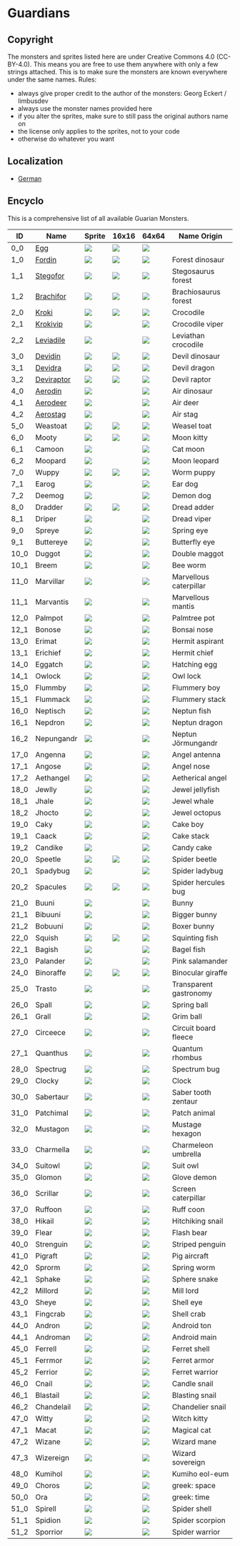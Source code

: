 # Guardians

## Copyright

The monsters and sprites listed here are under Creative Commons 4.0 (CC-BY-4.0). This means you are free to use them anywhere with only a few strings attached. This is to make sure the monsters are known everywhere under the same names. Rules:

* always give proper credit to the author of the monsters: Georg Eckert / limbusdev
* always use the monster names provided here
* if you alter the sprites, make sure to still pass the original authors name on
* the license only applies to the sprites, not to your code
* otherwise do whatever you want

## Localization

* [German](./Guardians_DE.md)

## Encyclo

This is a comprehensive list of all available Guarian Monsters.

|ID         |Name                               |Sprite                 |16x16                  |64x64                  |Name Origin            |
|-----------|-----------------------------------|-----------------------|-----------------------|-----------------------|-----------------------|
|0_0        |[Egg](./encyclo/0_0_Egg.md)        |![](./128x128/0_0.png) |![](./16x16/0_0.png)   |![](./64x64/0_0.png)   |                       |
|1_0        |[Fordin](./encyclo/1.md)           |![](./128x128/1_0.png) |![](./16x16/1_0.png)   |![](./64x64/1_0.png)   |Forest dinosaur        |
|1_1        |[Stegofor](./encyclo/1.md)         |![](./128x128/1_1.png) |![](./16x16/1_1.png)   |![](./64x64/0_0.png)   |Stegosaurus forest     |
|1_2        |[Brachifor](./encyclo/1.md)        |![](./128x128/1_2.png) |![](./16x16/1_2.png)   |![](./64x64/0_0.png)   |Brachiosaurus forest   |
|2_0        |[Kroki](./encyclo/2.md)            |![](./128x128/2_0.png) |![](./16x16/2_0.png)   |![](./64x64/0_0.png)   |Crocodile              |
|2_1        |[Krokivip](./encyclo/2.md)         |![](./128x128/2_1.png) |                       |![](./64x64/0_0.png)   |Crocodile viper        |
|2_2        |[Leviadile](./encyclo/2.md)        |![](./128x128/2_2.png) |                       |![](./64x64/0_0.png)   |Leviathan crocodile    |
|3_0        |[Devidin](./encyclo/3.md)          |![](./128x128/3_0.png) |![](./16x16/3_0.png)   |![](./64x64/0_0.png)   |Devil dinosaur         |
|3_1        |[Devidra](./encyclo/3.md)          |![](./128x128/3_1.png) |![](./16x16/3_1.png)   |![](./64x64/0_0.png)   |Devil dragon           |
|3_2        |[Deviraptor](./encyclo/3.md)       |![](./128x128/3_2.png) |![](./16x16/3_2.png)   |![](./64x64/0_0.png)   |Devil raptor           |
|4_0        |[Aerodin](./encyclo/4.md)          |![](./128x128/4_0.png) |                       |![](./64x64/0_0.png)   |Air dinosaur           |
|4_1        |[Aerodeer](./encyclo/4.md)         |![](./128x128/4_1.png) |                       |![](./64x64/0_0.png)   |Air deer               |
|4_2        |[Aerostag](./encyclo/4.md)         |![](./128x128/4_2.png) |                       |![](./64x64/0_0.png)   |Air stag               |
|5_0        |Weastoat                           |![](./128x128/5_0.png) |![](./16x16/5_0.png)   |![](./64x64/0_0.png)   |Weasel toat            |
|6_0        |Mooty                              |![](./128x128/6_0.png) |![](./16x16/6_0.png)   |![](./64x64/0_0.png)   |Moon kitty             |
|6_1        |Camoon                             |![](./128x128/6_1.png) |                       |![](./64x64/0_0.png)   |Cat moon               |
|6_2        |Moopard                            |![](./128x128/6_2.png) |                       |![](./64x64/0_0.png)   |Moon leopard           |
|7_0        |Wuppy                              |![](./128x128/7_0.png) |![](./16x16/7_0.png)   |![](./64x64/0_0.png)   |Worm puppy             |
|7_1        |Earog                              |![](./128x128/7_1.png) |                       |![](./64x64/0_0.png)   |Ear dog                |
|7_2        |Deemog                             |![](./128x128/7_2.png) |                       |![](./64x64/0_0.png)   |Demon dog              |
|8_0        |Dradder                            |![](./128x128/8_0.png) |![](./16x16/8_0.png)   |![](./64x64/0_0.png)   |Dread adder            |
|8_1        |Driper                             |![](./128x128/8_1.png) |                       |![](./64x64/0_0.png)   |Dread viper            |
|9_0        |Spreye                             |![](./128x128/9_0.png) |                       |![](./64x64/0_0.png)   |Spring eye             |
|9_1        |Buttereye                          |![](./128x128/9_1.png) |                       |![](./64x64/0_0.png)   |Butterfly eye          |
|10_0       |Duggot                             |![](./128x128/10_0.png)|                       |![](./64x64/0_0.png)   |Double maggot          |
|10_1       |Breem                              |![](./128x128/10_1.png)|                       |![](./64x64/0_0.png)   |Bee worm               |
|11_0       |Marvillar                          |![](./128x128/11_0.png)|                       |![](./64x64/0_0.png)   |Marvellous caterpillar |
|11_1       |Marvantis                          |![](./128x128/11_1.png)|                       |![](./64x64/0_0.png)   |Marvellous mantis      |
|12_0       |Palmpot                            |![](./128x128/12_0.png)|                       |![](./64x64/0_0.png)   |Palmtree pot           |
|12_1       |Bonose                             |![](./128x128/12_1.png)|                       |![](./64x64/0_0.png)   |Bonsai nose            |
|13_0       |Erimat                             |![](./128x128/13_0.png)|                       |![](./64x64/0_0.png)   |Hermit aspirant        |
|13_1       |Erichief                           |![](./128x128/13_1.png)|                       |![](./64x64/0_0.png)   |Hermit chief           |
|14_0       |Eggatch                            |![](./128x128/14_0.png)|                       |![](./64x64/0_0.png)   |Hatching egg           |
|14_1       |Owlock                             |![](./128x128/14_1.png)|                       |![](./64x64/0_0.png)   |Owl lock               |
|15_0       |Flummby                            |![](./128x128/15_0.png)|                       |![](./64x64/0_0.png)   |Flummery boy           |
|15_1       |Flummack                           |![](./128x128/15_1.png)|                       |![](./64x64/0_0.png)   |Flummery stack         |
|16_0       |Neptisch                           |![](./128x128/16_0.png)|                       |![](./64x64/0_0.png)   |Neptun fish            |
|16_1       |Nepdron                            |![](./128x128/16_1.png)|                       |![](./64x64/0_0.png)   |Neptun dragon          |
|16_2       |Nepungandr                         |![](./128x128/16_2.png)|                       |![](./64x64/0_0.png)   |Neptun Jörmungandr     |
|17_0       |Angenna                            |![](./128x128/17_0.png)|                       |![](./64x64/0_0.png)   |Angel antenna          |
|17_1       |Angose                             |![](./128x128/17_1.png)|                       |![](./64x64/0_0.png)   |Angel nose             |
|17_2       |Aethangel                          |![](./128x128/17_2.png)|                       |![](./64x64/0_0.png)   |Aetherical angel       |
|18_0       |Jewlly                             |![](./128x128/18_0.png)|                       |![](./64x64/0_0.png)   |Jewel jellyfish        |
|18_1       |Jhale                              |![](./128x128/18_1.png)|                       |![](./64x64/0_0.png)   |Jewel whale            |
|18_2       |Jhocto                             |![](./128x128/18_2.png)|                       |![](./64x64/0_0.png)   |Jewel octopus          |
|19_0       |Caky                               |![](./128x128/19_0.png)|                       |![](./64x64/0_0.png)   |Cake boy               |
|19_1       |Caack                              |![](./128x128/19_1.png)|                       |![](./64x64/0_0.png)   |Cake stack             |
|19_2       |Candike                            |![](./128x128/19_2.png)|                       |![](./64x64/0_0.png)   |Candy cake             |
|20_0       |Speetle                            |![](./128x128/20_0.png)|![](./16x16/20_0.png)  |![](./64x64/0_0.png)   |Spider beetle          |
|20_1       |Spadybug                           |![](./128x128/20_1.png)|                       |![](./64x64/0_0.png)   |Spider ladybug         |
|20_2       |Spacules                           |![](./128x128/20_2.png)|![](./16x16/20_2.png)  |![](./64x64/0_0.png)   |Spider hercules bug    |
|21_0       |Buuni                              |![](./128x128/21_0.png)|                       |![](./64x64/0_0.png)   |Bunny                  |
|21_1       |Bibuuni                            |![](./128x128/21_1.png)|                       |![](./64x64/0_0.png)   |Bigger bunny           |
|21_2       |Bobuuni                            |![](./128x128/21_2.png)|                       |![](./64x64/0_0.png)   |Boxer bunny            |
|22_0       |Squish                             |![](./128x128/22_0.png)|![](./16x16/22_0.png)  |![](./64x64/0_0.png)   |Squinting fish         |
|22_1       |Bagish                             |![](./128x128/22_1.png)|                       |![](./64x64/0_0.png)   |Bagel fish             |
|23_0       |Palander                           |![](./128x128/23_0.png)|                       |![](./64x64/0_0.png)   |Pink salamander        |
|24_0       |Binoraffe                          |![](./128x128/24_0.png)|![](./16x16/24_0.png)  |![](./64x64/0_0.png)   |Binocular giraffe      |
|25_0       |Trasto                             |![](./128x128/25_0.png)|                       |![](./64x64/0_0.png)   |Transparent gastronomy |
|26_0       |Spall      |![](./128x128/26_0.png)|                       |![](./64x64/0_0.png)   |Spring ball            |
|26_1       |Grall      |![](./128x128/26_1.png)|                       |![](./64x64/0_0.png)   |Grim ball              |
|27_0       |Circeece   |![](./128x128/27_0.png)|                       |![](./64x64/0_0.png)   |Circuit board fleece   |
|27_1       |Quanthus   |![](./128x128/27_1.png)|                       |![](./64x64/0_0.png)   |Quantum rhombus        |
|28_0       |Spectrug   |![](./128x128/28_0.png)|                       |![](./64x64/0_0.png)   |Spectrum bug           |
|29_0       |Clocky     |![](./128x128/29_0.png)|                       |![](./64x64/0_0.png)   |Clock                  |
|30_0       |Sabertaur  |![](./128x128/30_0.png)|                       |![](./64x64/0_0.png)   |Saber tooth zentaur    |
|31_0       |Patchimal  |![](./128x128/31_0.png)|                       |![](./64x64/0_0.png)   |Patch animal           |
|32_0       |Mustagon   |![](./128x128/32_0.png)|                       |![](./64x64/0_0.png)   |Mustage hexagon        |
|33_0       |Charmella  |![](./128x128/33_0.png)|                       |![](./64x64/0_0.png)   |Charmeleon umbrella    |
|34_0       |Suitowl    |![](./128x128/34_0.png)|                       |![](./64x64/0_0.png)   |Suit owl               |
|35_0       |Glomon     |![](./128x128/35_0.png)|                       |![](./64x64/0_0.png)   |Glove demon            |
|36_0       |Scrillar   |![](./128x128/36_0.png)|                       |![](./64x64/0_0.png)   |Screen caterpillar     |
|37_0       |Ruffoon    |![](./128x128/37_0.png)|                       |![](./64x64/0_0.png)   |Ruff coon              |
|38_0       |Hikail     |![](./128x128/38_0.png)|                       |![](./64x64/0_0.png)   |Hitchiking snail       |
|39_0       |Flear      |![](./128x128/39_0.png)|                       |![](./64x64/0_0.png)   |Flash bear             |
|40_0       |Strenguin  |![](./128x128/40_0.png)|                       |![](./64x64/0_0.png)   |Striped penguin        |
|41_0       |Pigraft    |![](./128x128/41_0.png)|                       |![](./64x64/0_0.png)   |Pig aircraft           |
|42_0       |Sprorm     |![](./128x128/42_0.png)|                       |![](./64x64/0_0.png)   |Spring worm            |
|42_1       |Sphake     |![](./128x128/42_1.png)|                       |![](./64x64/0_0.png)   |Sphere snake           |
|42_2       |Millord    |![](./128x128/42_2.png)|                       |![](./64x64/0_0.png)   |Mill lord              |
|43_0       |Sheye      |![](./128x128/43_0.png)|                       |![](./64x64/0_0.png)   |Shell eye              |
|43_1       |Fingcrab   |![](./128x128/43_1.png)|                       |![](./64x64/0_0.png)   |Shell crab             |
|44_0       |Andron     |![](./128x128/44_0.png)|                       |![](./64x64/0_0.png)   |Android ton            |
|44_1       |Androman   |![](./128x128/44_1.png)|                       |![](./64x64/0_0.png)   |Android main           |
|45_0       |Ferrell    |![](./128x128/45_0.png)|                       |![](./64x64/0_0.png)   |Ferret shell           |
|45_1       |Ferrmor    |![](./128x128/45_1.png)|                       |![](./64x64/0_0.png)   |Ferret armor           |
|45_2       |Ferrior    |![](./128x128/45_2.png)|                       |![](./64x64/0_0.png)   |Ferret warrior         |
|46_0       |Cnail      |![](./128x128/46_0.png)|                       |![](./64x64/0_0.png)   |Candle snail           |
|46_1       |Blastail   |![](./128x128/46_1.png)|                       |![](./64x64/0_0.png)   |Blasting snail         |
|46_2       |Chandelail |![](./128x128/46_2.png)|                       |![](./64x64/0_0.png)   |Chandelier snail       |
|47_0       |Witty      |![](./128x128/47_0.png)|                       |![](./64x64/0_0.png)   |Witch kitty            |
|47_1       |Macat      |![](./128x128/47_1.png)|                       |![](./64x64/0_0.png)   |Magical cat            |
|47_2       |Wizane     |![](./128x128/47_2.png)|                       |![](./64x64/0_0.png)   |Wizard mane            |
|47_3       |Wizereign  |![](./128x128/47_3.png)|                       |![](./64x64/0_0.png)   |Wizard sovereign       |
|48_0       |Kumihol    |![](./128x128/48_0.png)|                       |![](./64x64/0_0.png)   |Kumiho eol-eum         |
|49_0       |Choros     |![](./128x128/49_0.png)|                       |![](./64x64/0_0.png)   |greek: space           |
|50_0       |Ora        |![](./128x128/50_0.png)|                       |![](./64x64/0_0.png)   |greek: time            |
|51_0       |Spirell    |![](./128x128/51_0.png)|                       |![](./64x64/0_0.png)   |Spider shell           |
|51_1       |Spidion    |![](./128x128/51_1.png)|                       |![](./64x64/0_0.png)   |Spider scorpion        |
|51_2       |Sporrior   |![](./128x128/51_2.png)|                       |![](./64x64/0_0.png)   |Spider warrior         |






























